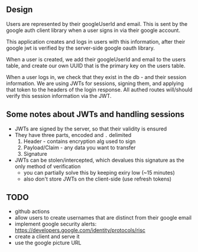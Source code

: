Design
------
Users are represented by their googleUserId and email. This is sent by the
google auth client library when a user signs in via their google account.

This application creates and logs in users with this information, after their
google jwt is verified by the server-side google oauth library.

When a user is created, we add their googleUserId and email to the users table,
and create our own UUID that is the primary key on the users table.

When a user logs in, we check that they exist in the db - and their session
information. We are using JWTs for sessions, signing them, and applying that
token to the headers of the login response. All authed routes will/should verify
this session information via the JWT.

Some notes about JWTs and handling sessions
-------------------------------------------
* JWTs are signed by the server, so that their validity is ensured
* They have three parts, encoded and `.` delimited
  1. Header - contains encryption alg used to sign
  2. Payload/Claim - any data you want to transfer
  3. Signature
* JWTs can be stolen/intercepted, which devalues this signature as the only
  method of verification
  - you can partially solve this by keeping exiry low (~15 minutes)
  - also don't store JWTs on the client-side (use refresh tokens)

TODO
----
* github actions
* allow users to create usernames that are distinct from their google email
* implement google security alerts: https://developers.google.com/identity/protocols/risc
* create a client and serve it
* use the google picture URL
